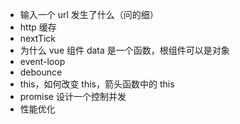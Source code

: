 - 输入一个 url 发生了什么（问的细）
- http 缓存
- nextTick
- 为什么 vue 组件 data 是一个函数，根组件可以是对象
- event-loop
- debounce
- this，如何改变 this，箭头函数中的 this
- promise 设计一个控制并发
- 性能优化
